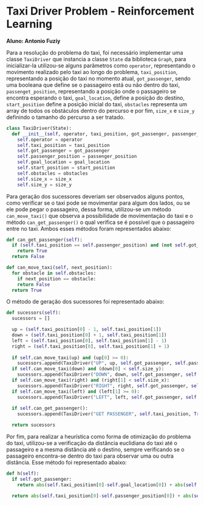 # Taxi Driver Problem - Reinforcement Learning

**Aluno: Antonio Fuziy**

Para a resolução do problema do taxi, foi necessário implementar uma classe `TaxiDriver` que instancia a classe `State` da biblioteca `Graph`, para inicializar-la utilizou-se alguns parâmetros como `operator`, representando o movimento realizado pelo taxi ao longo do problema, `taxi_position`, representando a posição do taxi no momento atual, `got_passenger`, sendo uma booleana que define se o passageiro está ou não dentro do taxi, `passenget_position`, representando a posição onde o passageiro se encontra esperando o taxi, `goal_location`, define a posição do destino, `start_position` define a posição inicial do taxi, `obstacles` representa um array de todos os obstáculos dentro do percurso e por fim, `size_x` e `size_y` definindo o tamanho do percurso a ser tratado.

```python
class TaxiDriver(State):
  def __init__(self, operator, taxi_position, got_passenger, passenger_position, goal_location, start_position, obstacles, size_x, size_y):
    self.operator = operator
    self.taxi_position = taxi_position
    self.got_passenger = got_passenger
    self.passenger_position = passenger_position
    self.goal_location = goal_location
    self.start_position = start_position
    self.obstacles = obstacles
    self.size_x = size_x
    self.size_y = size_y
```

Para geração dos sucessores deveriam ser observados alguns pontos, como verificar se o taxi pode se movimentar para algum dos lados, ou se ele pode pegar o passageiro, dessa forma, utilizou-se um método `can_move_taxi()` que observa a possibilidade de movimentação do taxi e o método `can_get_passenger()` o qual verifica se é possível que o passageiro entre no taxi. Ambos esses métodos foram representados abaixo:

```python
def can_get_passenger(self):
  if (self.taxi_position == self.passenger_position) and (not self.got_passenger):
    return True
  return False

def can_move_taxi(self, next_position):
  for obstacle in self.obstacles:
    if next_position == obstacle:
    return False
  return True
```

O método de geração dos sucessores foi representado abaixo:

```python
def sucessors(self):
  sucessors = []

  up = (self.taxi_position[0] - 1, self.taxi_position[1])
  down = (self.taxi_position[0] + 1, self.taxi_position[1])
  left = (self.taxi_position[0], self.taxi_position[1] - 1)
  right = (self.taxi_position[0], self.taxi_position[1] + 1)
  
  if self.can_move_taxi(up) and (up[0] >= 0):
    sucessors.append(TaxiDriver("UP", up, self.got_passenger, self.passenger_position, self.goal_location, self.start_position, self.obstacles, self.size_x, self.size_y))
  if self.can_move_taxi(down) and (down[0] < self.size_y):
    sucessors.append(TaxiDriver("DOWN", down, self.got_passenger, self.passenger_position, self.goal_location, self.start_position, self.obstacles, self.size_x, self.size_y))
  if self.can_move_taxi(right) and (right[1] < self.size_x):
    sucessors.append(TaxiDriver("RIGHT", right, self.got_passenger, self.passenger_position, self.goal_location, self.start_position, self.obstacles, self.size_x, self.size_y))
  if self.can_move_taxi(left) and (left[1] >= 0):
    sucessors.append(TaxiDriver("LEFT", left, self.got_passenger, self.passenger_position, self.goal_location, self.start_position, self.obstacles, self.size_x, self.size_y))
  
  if self.can_get_passenger():
    sucessors.append(TaxiDriver("GET PASSENGER", self.taxi_position, True, self.passenger_position, self.goal_location, self.start_position, self.obstacles, self.size_x, self.size_y))

  return sucessors
```

Por fim, para realizar a heurística como forma de otimização do problema do taxi, utilizou-se a verificação da distância euclidiana do taxi até o passageiro e a mesma distância até o destino, sempre verificando se o passageiro encontra-se dentro do taxi para observar uma ou outra distância. Esse método foi representado abaixo:

```python
def h(self):
  if self.got_passenger:
    return abs(self.taxi_position[0]-self.goal_location[0]) + abs(self.taxi_position[1]-self.goal_location[1])

  return abs(self.taxi_position[0]-self.passenger_position[0]) + abs(self.taxi_position[1]-self.passenger_position[1])
```